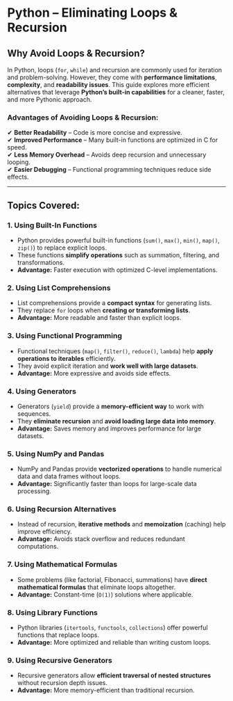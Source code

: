 # **Python – Eliminating Loops & Recursion**  

## **Why Avoid Loops & Recursion?**  
In Python, loops (`for`, `while`) and recursion are commonly used for iteration and problem-solving. However, they come with **performance limitations**, **complexity**, and **readability issues**. This guide explores more efficient alternatives that leverage **Python’s built-in capabilities** for a cleaner, faster, and more Pythonic approach.  

### **Advantages of Avoiding Loops & Recursion:**  
✔ **Better Readability** – Code is more concise and expressive.  
✔ **Improved Performance** – Many built-in functions are optimized in C for speed.  
✔ **Less Memory Overhead** – Avoids deep recursion and unnecessary looping.  
✔ **Easier Debugging** – Functional programming techniques reduce side effects.  

---

## **Topics Covered:**  

### **1. Using Built-In Functions**  
- Python provides powerful built-in functions (`sum()`, `max()`, `min()`, `map()`, `zip()`) to replace explicit loops.  
- These functions **simplify operations** such as summation, filtering, and transformations.  
- **Advantage:** Faster execution with optimized C-level implementations.  

### **2. Using List Comprehensions**  
- List comprehensions provide a **compact syntax** for generating lists.  
- They replace `for` loops when **creating or transforming lists**.  
- **Advantage:** More readable and faster than explicit loops.  

### **3. Using Functional Programming**  
- Functional techniques (`map()`, `filter()`, `reduce()`, `lambda`) help **apply operations to iterables** efficiently.  
- They avoid explicit iteration and **work well with large datasets**.  
- **Advantage:** More expressive and avoids side effects.  

### **4. Using Generators**  
- Generators (`yield`) provide a **memory-efficient way** to work with sequences.  
- They **eliminate recursion** and **avoid loading large data into memory**.  
- **Advantage:** Saves memory and improves performance for large datasets.  

### **5. Using NumPy and Pandas**  
- NumPy and Pandas provide **vectorized operations** to handle numerical data and data frames without loops.  
- **Advantage:** Significantly faster than loops for large-scale data processing.  

### **6. Using Recursion Alternatives**  
- Instead of recursion, **iterative methods** and **memoization** (caching) help improve efficiency.  
- **Advantage:** Avoids stack overflow and reduces redundant computations.  

### **7. Using Mathematical Formulas**  
- Some problems (like factorial, Fibonacci, summations) have **direct mathematical formulas** that eliminate loops altogether.  
- **Advantage:** Constant-time (`O(1)`) solutions where applicable.  

### **8. Using Library Functions**  
- Python libraries (`itertools`, `functools`, `collections`) offer powerful functions that replace loops.  
- **Advantage:** More optimized and reliable than writing custom loops.  

### **9. Using Recursive Generators**  
- Recursive generators allow **efficient traversal of nested structures** without recursion depth issues.  
- **Advantage:** More memory-efficient than traditional recursion.
